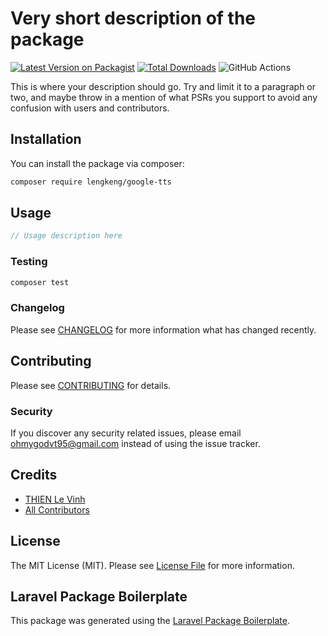 # Very short description of the package

[![Latest Version on Packagist](https://img.shields.io/packagist/v/lengkeng/google-tts.svg?style=flat-square)](https://packagist.org/packages/lengkeng/google-tts)
[![Total Downloads](https://img.shields.io/packagist/dt/lengkeng/google-tts.svg?style=flat-square)](https://packagist.org/packages/lengkeng/google-tts)
![GitHub Actions](https://github.com/lengkeng/google-tts/actions/workflows/main.yml/badge.svg)

This is where your description should go. Try and limit it to a paragraph or two, and maybe throw in a mention of what PSRs you support to avoid any confusion with users and contributors.

## Installation

You can install the package via composer:

```bash
composer require lengkeng/google-tts
```

## Usage

```php
// Usage description here
```

### Testing

```bash
composer test
```

### Changelog

Please see [CHANGELOG](CHANGELOG.md) for more information what has changed recently.

## Contributing

Please see [CONTRIBUTING](CONTRIBUTING.md) for details.

### Security

If you discover any security related issues, please email ohmygodvt95@gmail.com instead of using the issue tracker.

## Credits

-   [THIEN Le Vinh](https://github.com/lengkeng)
-   [All Contributors](../../contributors)

## License

The MIT License (MIT). Please see [License File](LICENSE.md) for more information.

## Laravel Package Boilerplate

This package was generated using the [Laravel Package Boilerplate](https://laravelpackageboilerplate.com).
